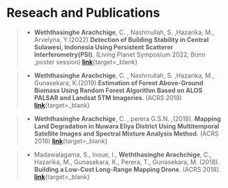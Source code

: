 # Reseach and Publications

>-	**Weththasinghe Arachchige**, C. , Nashrrullah, S. ,Hazarika, M., Arvelyna, Y.(2022).**Detection of Building Stability in Central Sulawesi, Indonesia Using Persistent Scatterer Interferometry(PSI)**. (Living Planet Symposium 2022, Bonn ,poster session)
[**link**](https://www.researchgate.net/publication/366848551_Detection_of_Building_Stability_in_Central_Sulawesi_Indonesia_Using_Persistent_Scatterer_Interferometry_PSI?channel=doi&linkId=63b52e55a03100368a508a24&showFulltext=true){target=_blank}

>-	**Weththasinghe Arachchige**, C. , Nashrrullah, S. ,Hazarika, M., Gunasekara, K.(2019).**Estimation of Forest Above-Ground Biomass Using Random Forest Algorithm Based on ALOS PALSAR and Landsat 5TM Imageries**. (ACRS 2019)
[**link**](https://www.researchgate.net/publication/339139739_Estimation_of_Forest_Above-Ground_Biomass_Using_Random_Forest_Algorithm_Based_on_ALOS_PALSAR_and_Landsat_5TM_Imageries){target=_blank}

>-	**Weththasinghe Arachchige**, C. , perera G.S.N. ,(2018). **Mapping Land Degradation in Nuwara Eliya District Using Multitemporal Satellite Images and Spectral Mixture Analysis Method**. (ACRS 2018)
[**link**](https://www.researchgate.net/publication/328530940_MAPPING_LAND_DEGRADATION_IN_NUWARA_ELIYA_DISTRICT_USING_MULTI-TEMPORAL_SATELLITE_IMAGES_AND_SPECTRAL_MIXTURE_ANALYSIS_METHOD){target=_blank}

>-	Madawalagama, S., Inoue, I., **Weththasinghe Arachchige**, C., Hazarika, M., Gunasekara, K., Perera, T., Gunasekara, M. (2018). **Building a Low-Cost Long-Range Mapping Drone**. (ACRS 2018).
[**link**](https://www.researchgate.net/publication/331951179_BUILDING_A_LOW_COST_LONG_RANGE_MAPPING_DRONE){target=_blank}
